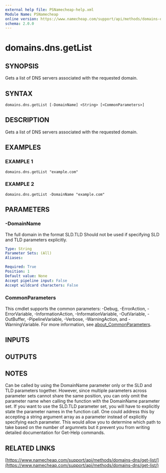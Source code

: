 ```yaml
---
external help file: PSNamecheap-help.xml
Module Name: PSNamecheap
online version: https://www.namecheap.com/support/api/methods/domains-dns/get-list/
schema: 2.0.0
---
```


# domains.dns.getList

## SYNOPSIS
Gets a list of DNS servers associated with the requested domain.

## SYNTAX

```
domains.dns.getList [-DomainName] <String> [<CommonParameters>]
```

## DESCRIPTION
Gets a list of DNS servers associated with the requested domain.

## EXAMPLES

### EXAMPLE 1
```
domains.dns.getList "example.com"
```

### EXAMPLE 2
```
domains.dns.getList -DomainName "example.com"
```

## PARAMETERS

### -DomainName
The full domain in the format SLD.TLD
Should not be used if specifying SLD and TLD parameters explicitly.

```yaml
Type: String
Parameter Sets: (All)
Aliases:

Required: True
Position: 1
Default value: None
Accept pipeline input: False
Accept wildcard characters: False
```

### CommonParameters
This cmdlet supports the common parameters: -Debug, -ErrorAction, -ErrorVariable, -InformationAction, -InformationVariable, -OutVariable, -OutBuffer, -PipelineVariable, -Verbose, -WarningAction, and -WarningVariable. For more information, see [about_CommonParameters](http://go.microsoft.com/fwlink/?LinkID=113216).

## INPUTS

## OUTPUTS

## NOTES
Can be called by using the DomainName parameter only or the SLD and TLD parameters together. 
However, since multiple parameters across
parameter sets cannot share the same position, you can only omit the parameter name when calling the function with the DomainName parameter set.
If you want to use the SLD.TLD parameter set, you will have to explicitly state the parameter names in the function call.
One could address this by accepting a string argument array as a parameter instead of explicitly specifying each parameter. 
This would allow you
to determine which path to take based on the number of argumnets but it prevent you from writing detailed documentation for Get-Help commands.

## RELATED LINKS

[https://www.namecheap.com/support/api/methods/domains-dns/get-list/](https://www.namecheap.com/support/api/methods/domains-dns/get-list/)

